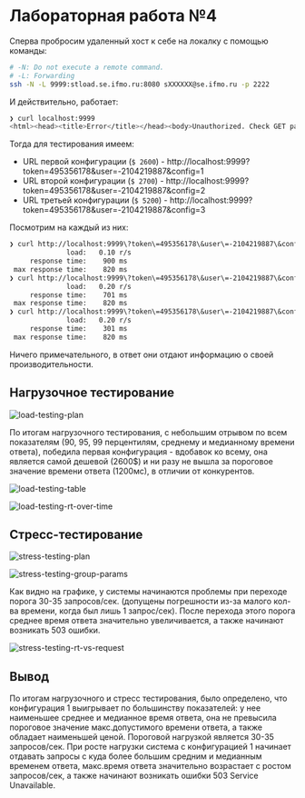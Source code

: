 # Лабораторная работа №4

Сперва пробросим удаленный хост к себе на локалку с помощью команды:

```bash
# -N: Do not execute a remote command.
# -L: Forwarding
ssh -N -L 9999:stload.se.ifmo.ru:8080 sXXXXXX@se.ifmo.ru -p 2222
```

И действительно, работает:

```bash
❯ curl localhost:9999
<html><head><title>Error</title></head><body>Unauthorized. Check GET parameters: token, user</body></html>%  
```

Тогда для тестирования имеем:

- URL первой конфигурации (`$ 2600`) - http://localhost:9999?token=495356178&user=-2104219887&config=1
- URL второй конфигурации (`$ 2700`) - http://localhost:9999?token=495356178&user=-2104219887&config=2
- URL третьей конфигурации (`$ 5200`) - http://localhost:9999?token=495356178&user=-2104219887&config=3

Посмотрим на каждый из них:

```bash
❯ curl http://localhost:9999\?token\=495356178\&user\=-2104219887\&config\=1
              load:   0.10 r/s
     response time:    900 ms
 max response time:    820 ms
❯ curl http://localhost:9999\?token\=495356178\&user\=-2104219887\&config\=2
              load:   0.20 r/s
     response time:    701 ms
 max response time:    820 ms
❯ curl http://localhost:9999\?token\=495356178\&user\=-2104219887\&config\=3
              load:   0.20 r/s
     response time:    301 ms
 max response time:    820 ms
```

Ничего примечательного, в ответ они отдают информацию о своей производительности.

## Нагрузочное тестирование

![load-testing-plan](assets/load-testing-plan.png)

По итогам нагрузочного тестирования, с небольшим отрывом по всем показателям (90, 95, 99 перцентилям, среднему и медианному времени ответа), победила первая конфигурация - вдобавок ко всему, она является самой дешевой (2600$) и ни разу не вышла за пороговое значение времени ответа (1200мс), в отличии от конкурентов.

![load-testing-table](assets/load-testing-table.png)

![load-testing-rt-over-time](assets/load-testing-rt-over-time.png)

## Стресс-тестирование

![stress-testing-plan](assets/stress-testing-plan.png)

![stress-testing-group-params](assets/stress-testing-group-params.png)

Как видно на графике, у системы начинаются проблемы при переходе порога 30-35 запросов/сек. (допущены погрешности из-за малого кол-ва времени, когда был лишь 1 запрос/сек). После перехода этого порога среднее время ответа значительно увеличивается, а также начинают возникать 503 ошибки.

![stress-testing-rt-vs-request](assets/stress-testing-rt-vs-request.png)

## Вывод

По итогам нагрузочного и стресс тестирования, было определено, что конфигурация 1 выигрывает по большинству показателей: у нее наименьшее среднее и медианное время ответа, она не превысила пороговое значение макс.допустимого времени ответа, а также обладает наименьшей ценой. Пороговой нагрузкой является 30-35 запросов/сек. При росте нагрузки система с конфигурацией 1 начинает отдавать запросы с куда более большим средним и медианным временем ответа, макс.время ответа значительно возрастает с ростом запросов/сек, а также начинают возникать ошибки 503 Service Unavailable.
